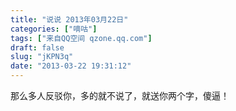 ```yaml
---
title: "说说 2013年03月22日"
categories: ["嘀咕"]
tags: ["来自QQ空间 qzone.qq.com"]
draft: false
slug: "jKPN3q"
date: "2013-03-22 19:31:12"
---
```


那么多人反驳你，多的就不说了，就送你两个字，傻逼！ 
